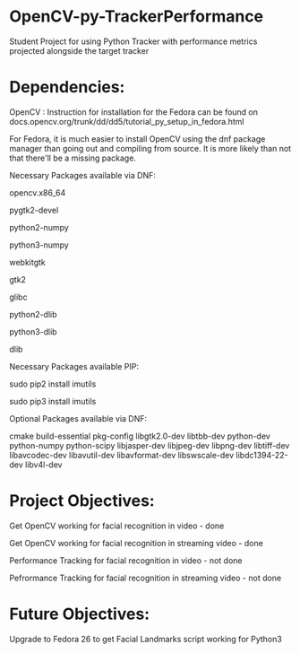 # OpenCV-py-TrackerPerformance
Student Project for using Python Tracker with performance metrics projected alongside the target tracker

# Dependencies:
OpenCV : Instruction for installation for the Fedora can be found on docs.opencv.org/trunk/dd/dd5/tutorial_py_setup_in_fedora.html

For Fedora, it is much easier to install OpenCV using the dnf package manager than going out and compiling from source.
It is more likely than not that there'll be a missing package.

Necessary Packages available via DNF:

opencv.x86_64

pygtk2-devel

python2-numpy

python3-numpy

webkitgtk

gtk2

glibc

python2-dlib

python3-dlib

dlib


Necessary Packages available PIP:

sudo pip2 install imutils

sudo pip3 install imutils


Optional Packages available via DNF:

cmake build-essential pkg-config libgtk2.0-dev libtbb-dev python-dev python-numpy
python-scipy libjasper-dev libjpeg-dev libpng-dev libtiff-dev libavcodec-dev libavutil-dev
libavformat-dev libswscale-dev libdc1394-22-dev libv4l-dev


# Project Objectives:

Get OpenCV working for facial recognition in video - done

Get OpenCV working for facial recognition in streaming video - done

Performance Tracking for facial recognition in video - not done

Pefrormance Tracking for facial recognition in streaming video - not done


# Future Objectives:

Upgrade to Fedora 26 to get Facial Landmarks script working for Python3
